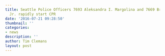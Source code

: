 ```yaml
---
title: Seattle Police Officers 7693 Aleksandra I. Margolina and 7669 Brian S. Patenaude
  Jr. rapidly start CPR
date: '2016-07-21 09:28:50'
thumbnail: ''
categories:
- news
description: ''
author: Tim Clemans
layout: post
---
```

